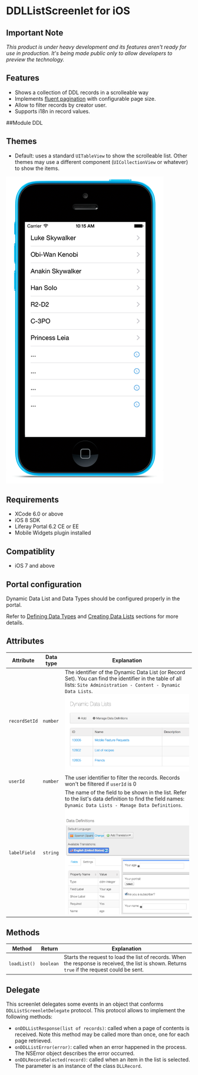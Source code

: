 # DDLListScreenlet for iOS

## Important Note

_This product is under heavy development and its features aren't ready for use in production. It's being made public only to allow developers to preview the technology._

## Features
- Shows a collection of DDL records in a scrolleable way
- Implements [fluent pagination](http://www.iosnomad.com/blog/2014/4/21/fluent-pagination) with configurable page size.
- Allow to filter records by creator user.
- Supports i18n in record values.

##Module
DDL

## Themes
- Default: uses a standard `UITableView` to show the scrolleable list. Other themes may use a different component (`UICollectionView` or whatever) to show the items.

![DDLList screenlet using Default theme](Images/ddllist.png)

## Requirements

- XCode 6.0 or above
- iOS 8 SDK
- Liferay Portal 6.2 CE or EE
- Mobile Widgets plugin installed

## Compatiblity

- iOS 7 and above

## Portal configuration

Dynamic Data List and Data Types should be configured properly in the portal.

Refer to [Defining Data Types](https://www.liferay.com/documentation/liferay-portal/6.2/user-guide/-/ai/building-a-list-platform-in-liferay-and-liferay-portal-6-2-user-guide-10-en) and [Creating Data Lists](https://www.liferay.com/documentation/liferay-portal/6.2/user-guide/-/ai/creating-data-lists-liferay-portal-6-2-user-guide-10-en) sections for more details.


## Attributes

| Attribute | Data type | Explanation |
|-----------|-----------|-------------| 
|  `recordSetId` | `number` | The identifier of the Dynamic Data List (or Record Set). You can find the identifier in the table of all lists: `Site Administration - Content - Dynamic Data Lists`. ![](Images/portal-datalist.png) |
|  `userId` | `number` | The user identifier to filter the records. Records won't be filtered if `userId` is 0|
|  `labelField` | `string` | The name of the field to be shown in the list. Refer to the list's data definition to find the field names: `Dynamic Data Lists - Manage Data Definitions`. ![](Images/portal-datadefinition.png) |


## Methods

| Method | Return | Explanation |
|-----------|-----------|-------------| 
|  `loadList()` | `boolean` | Starts the request to load the list of records. When the response is received, the list is shown. Returns `true` if the request could be sent. |


## Delegate

This screenlet delegates some events in an object that conforms `DDLListScreenletDelegate` protocol.
This protocol allows to implement the following methods:

- `onDDLListResponse(list of records)`: called when a page of contents is received. Note this method may be called more than once, one for each page retrieved.
- `onDDLListError(error)`: called when an error happened in the process. The NSError object describes the error occurred.
- `onDDLRecordSelected(record)`: called when an item in the list is selected. The parameter is an instance of the class `DLLRecord`.



    
    
